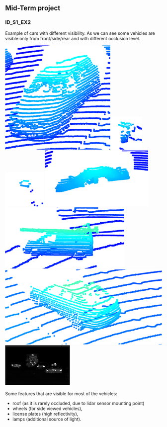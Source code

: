 ## Mid-Term project

### ID_S1_EX2
Example of cars with different visibility. As we can see some vehicles are visible only from front/side/rear and with different occlusion level.

![001](images/ID_S1_EX2/001.png "001")
![002](images/ID_S1_EX2/002.png "002")
![003](images/ID_S1_EX2/003.png "003")
![004](images/ID_S1_EX2/004.png "004")
![005](images/ID_S1_EX2/005.png "005")
![006](images/ID_S1_EX2/006.png "006")
![007](images/ID_S1_EX2/007.png "007")

Some features that are visible for most of the vehicles:
* roof (as it is rarely occluded, due to lidar sensor mounting point)
* wheels (for side viewed vehicles), 
* license plates (high reflectivity),
* lamps (additional source of light).